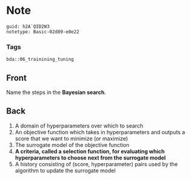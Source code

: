 # Note
```
guid: h2A`QID2W3
notetype: Basic-02d89-e0e22
```

### Tags
```
bda::06_trainining_tuning
```

## Front
Name the steps in the <b>Bayesian search</b>.

## Back
<ol>
  <li>A domain of hyperparameters over which to search
  <li>An objective function which takes in hyperparameters and
  outputs a score that we want to minimize (or maximize)
  <li>The surrogate model of the objective function
  <li><b>A criteria, called a selection function, for evaluating
  which hyperparameters to choose next from the surrogate model</b>
  <li>A history consisting of (score, hyperparameter) pairs used by
  the algorithm to update the surrogate model
</ol>
